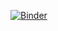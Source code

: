[![Binder](https://mybinder.org/badge_logo.svg)](https://mybinder.org/v2/gh/epifanio/CSW_SOLR_QUERY/HEAD?labpath=CSW_QUERY_TEST.ipynb)
